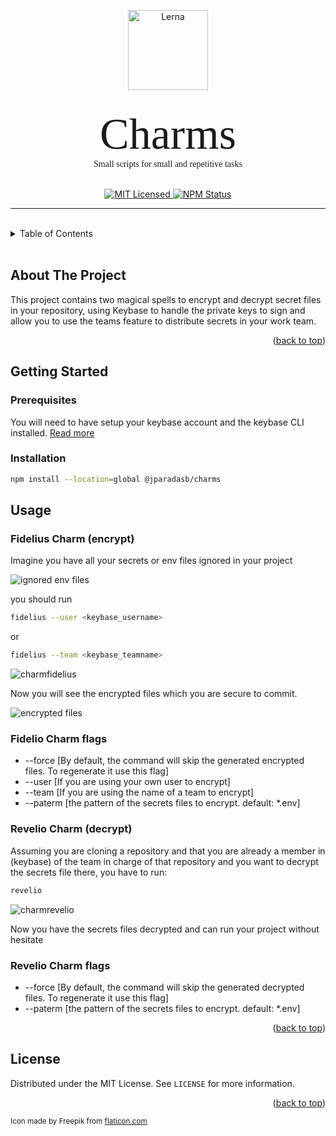 <p align="center">
  <picture>
    <source media="(prefers-color-scheme: dark)" srcset="https://user-images.githubusercontent.com/5114020/206097802-1a82330d-4b36-4c4a-8580-4aeb45285aaa.png">
    <img alt="Lerna" src="https://user-images.githubusercontent.com/5114020/206097528-433d7cec-d729-4b4f-a611-17c5d02c2bdd.png" width="128">
  </picture>
</p>
<br />

<div align="center" style="font-family:Papyrus; font-size:5em;">
Charms
</div>
<div align="center" style="font-family:Papyrus;">
Small scripts for small and repetitive tasks
</div>
</br>

<p align="center">
    <a href="">
      <img alt="MIT Licensed" src="https://img.shields.io/npm/l/@nrwl/workspace.svg?style=flat" />
    </a>
    <a href="https://www.npmjs.com/package/@jparadasb/charms">
      <img alt="NPM Status" src="https://img.shields.io/npm/v/@jparadasb/charms.svg?style=flat" />
    </a>
</p>

<hr />
</br>


<details>
  <summary>Table of Contents</summary>
  <ol>
    <li>
      <a href="#about-the-project">About The Project</a>
    </li>
    <li>
      <a href="#getting-started">Getting Started</a>
      <ul>
        <li><a href="#prerequisites">Prerequisites</a></li>
        <li><a href="#installation">Installation</a></li>
      </ul>
    </li>
    <li><a href="#usage">Usage</a></li>
    <li><a href="#license">License</a></li>
  </ol>
</details>

</br>

<!-- ABOUT THE PROJECT -->
## About The Project

This project contains two magical spells to encrypt and decrypt secret files in your repository, using Keybase to handle the private keys to sign and allow you to use the teams feature to distribute secrets in your work team.

<p align="right">(<a href="#readme-top">back to top</a>)</p>

<!-- GETTING STARTED -->
## Getting Started


### Prerequisites

You will need to have setup your keybase account and the keybase CLI installed. 
[Read more](https://keybase.io/download)

### Installation

```sh
npm install --location=global @jparadasb/charms
```

<!-- USAGE EXAMPLES -->
## Usage

### Fidelius Charm (encrypt)

Imagine you have all your secrets or env files ignored in your project

![ignored env files](https://user-images.githubusercontent.com/5114020/206108353-43781239-b40a-4da2-8bea-a72216fbafa6.png)

you should run 

```sh
fidelius --user <keybase_username>
```
or
```sh
fidelius --team <keybase_teamname>
```
![charmfidelius](https://user-images.githubusercontent.com/5114020/206108678-29dbb9ed-5baa-4d29-b650-2d2ac90a5de7.gif)

Now you will see the encrypted files which you are secure to commit.

![encrypted files](https://user-images.githubusercontent.com/5114020/206109092-87d8c1f0-5359-4b91-937d-369ff908e5a5.png)

### Fidelio Charm flags

* --force [By default, the command will skip the generated encrypted files. To regenerate it use this flag]
* --user [If you are using your own user to encrypt]
* --team [If you are using the name of a team to encrypt]
* --paterm [the pattern of the secrets files to encrypt. default: *.env]

### Revelio Charm (decrypt)

Assuming you are cloning a repository and that you are already a member in (keybase) of the team in charge of that repository and you want to decrypt the secrets file there, you have to run:

```sh
revelio
```
![charmrevelio](https://user-images.githubusercontent.com/5114020/206109643-b8da1a04-8506-4924-8a78-55d3111cd35b.gif)

Now you have the secrets files decrypted and can run your project without hesitate

### Revelio Charm flags

* --force [By default, the command will skip the generated decrypted files. To regenerate it use this flag]
* --paterm [the pattern of the secrets files to encrypt. default: *.env]


<p align="right">(<a href="#readme-top">back to top</a>)</p>

<!-- LICENSE -->
## License

Distributed under the MIT License. See `LICENSE` for more information.

<p align="right">(<a href="#readme-top">back to top</a>)</p>


<sub>
    Icon made by Freepik from <a href="https://www.flaticon.com/free-icon/magic-wand_4233842?term=magic%20wand&related_id=4233842"> flaticon.com </a>
</sub>

